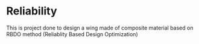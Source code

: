 # Reliability
This is project done to design a wing made of composite material based on RBDO method (Reliablity Based Design Optimization) 
